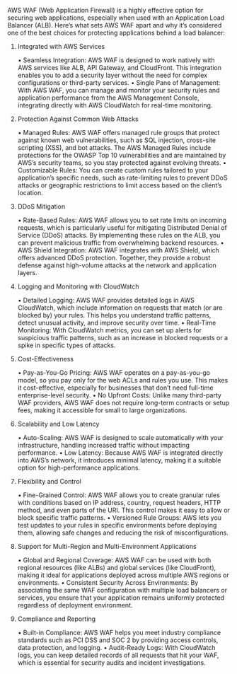 AWS WAF (Web Application Firewall) is a highly effective option for securing web applications, especially when used with an Application Load Balancer (ALB). Here’s what sets AWS WAF apart and why it’s considered one of the best choices for protecting applications behind a load balancer:

1. Integrated with AWS Services

	•	Seamless Integration: AWS WAF is designed to work natively with AWS services like ALB, API Gateway, and CloudFront. This integration enables you to add a security layer without the need for complex configurations or third-party services.
	•	Single Pane of Management: With AWS WAF, you can manage and monitor your security rules and application performance from the AWS Management Console, integrating directly with AWS CloudWatch for real-time monitoring.

2. Protection Against Common Web Attacks

	•	Managed Rules: AWS WAF offers managed rule groups that protect against known web vulnerabilities, such as SQL injection, cross-site scripting (XSS), and bot attacks. The AWS Managed Rules include protections for the OWASP Top 10 vulnerabilities and are maintained by AWS’s security teams, so you stay protected against evolving threats.
	•	Customizable Rules: You can create custom rules tailored to your application’s specific needs, such as rate-limiting rules to prevent DDoS attacks or geographic restrictions to limit access based on the client’s location.

3. DDoS Mitigation

	•	Rate-Based Rules: AWS WAF allows you to set rate limits on incoming requests, which is particularly useful for mitigating Distributed Denial of Service (DDoS) attacks. By implementing these rules on the ALB, you can prevent malicious traffic from overwhelming backend resources.
	•	AWS Shield Integration: AWS WAF integrates with AWS Shield, which offers advanced DDoS protection. Together, they provide a robust defense against high-volume attacks at the network and application layers.

4. Logging and Monitoring with CloudWatch

	•	Detailed Logging: AWS WAF provides detailed logs in AWS CloudWatch, which include information on requests that match (or are blocked by) your rules. This helps you understand traffic patterns, detect unusual activity, and improve security over time.
	•	Real-Time Monitoring: With CloudWatch metrics, you can set up alerts for suspicious traffic patterns, such as an increase in blocked requests or a spike in specific types of attacks.

5. Cost-Effectiveness

	•	Pay-as-You-Go Pricing: AWS WAF operates on a pay-as-you-go model, so you pay only for the web ACLs and rules you use. This makes it cost-effective, especially for businesses that don’t need full-time enterprise-level security.
	•	No Upfront Costs: Unlike many third-party WAF providers, AWS WAF does not require long-term contracts or setup fees, making it accessible for small to large organizations.

6. Scalability and Low Latency

	•	Auto-Scaling: AWS WAF is designed to scale automatically with your infrastructure, handling increased traffic without impacting performance.
	•	Low Latency: Because AWS WAF is integrated directly into AWS’s network, it introduces minimal latency, making it a suitable option for high-performance applications.

7. Flexibility and Control

	•	Fine-Grained Control: AWS WAF allows you to create granular rules with conditions based on IP address, country, request headers, HTTP method, and even parts of the URI. This control makes it easy to allow or block specific traffic patterns.
	•	Versioned Rule Groups: AWS lets you test updates to your rules in specific environments before deploying them, allowing safe changes and reducing the risk of misconfigurations.

8. Support for Multi-Region and Multi-Environment Applications

	•	Global and Regional Coverage: AWS WAF can be used with both regional resources (like ALBs) and global services (like CloudFront), making it ideal for applications deployed across multiple AWS regions or environments.
	•	Consistent Security Across Environments: By associating the same WAF configuration with multiple load balancers or services, you ensure that your application remains uniformly protected regardless of deployment environment.

9. Compliance and Reporting

	•	Built-in Compliance: AWS WAF helps you meet industry compliance standards such as PCI DSS and SOC 2 by providing access controls, data protection, and logging.
	•	Audit-Ready Logs: With CloudWatch logs, you can keep detailed records of all requests that hit your WAF, which is essential for security audits and incident investigations.

